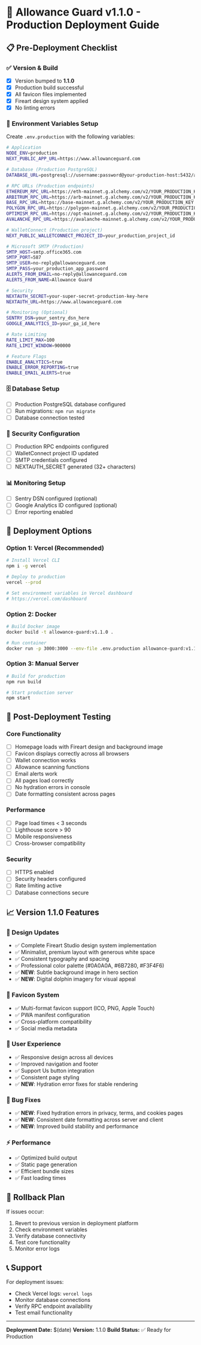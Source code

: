# 🚀 Allowance Guard v1.1.0 - Production Deployment Guide

## 📋 Pre-Deployment Checklist

### ✅ **Version & Build**
- [x] Version bumped to **1.1.0**
- [x] Production build successful
- [x] All favicon files implemented
- [x] Fireart design system applied
- [x] No linting errors

### 🔧 **Environment Variables Setup**

Create `.env.production` with the following variables:

```bash
# Application
NODE_ENV=production
NEXT_PUBLIC_APP_URL=https://www.allowanceguard.com

# Database (Production PostgreSQL)
DATABASE_URL=postgresql://username:password@your-production-host:5432/allowance_guard

# RPC URLs (Production endpoints)
ETHEREUM_RPC_URL=https://eth-mainnet.g.alchemy.com/v2/YOUR_PRODUCTION_KEY
ARBITRUM_RPC_URL=https://arb-mainnet.g.alchemy.com/v2/YOUR_PRODUCTION_KEY
BASE_RPC_URL=https://base-mainnet.g.alchemy.com/v2/YOUR_PRODUCTION_KEY
POLYGON_RPC_URL=https://polygon-mainnet.g.alchemy.com/v2/YOUR_PRODUCTION_KEY
OPTIMISM_RPC_URL=https://opt-mainnet.g.alchemy.com/v2/YOUR_PRODUCTION_KEY
AVALANCHE_RPC_URL=https://avalanche-mainnet.g.alchemy.com/v2/YOUR_PRODUCTION_KEY

# WalletConnect (Production project)
NEXT_PUBLIC_WALLETCONNECT_PROJECT_ID=your_production_project_id

# Microsoft SMTP (Production)
SMTP_HOST=smtp.office365.com
SMTP_PORT=587
SMTP_USER=no-reply@allowanceguard.com
SMTP_PASS=your_production_app_password
ALERTS_FROM_EMAIL=no-reply@allowanceguard.com
ALERTS_FROM_NAME=Allowance Guard

# Security
NEXTAUTH_SECRET=your-super-secret-production-key-here
NEXTAUTH_URL=https://www.allowanceguard.com

# Monitoring (Optional)
SENTRY_DSN=your_sentry_dsn_here
GOOGLE_ANALYTICS_ID=your_ga_id_here

# Rate Limiting
RATE_LIMIT_MAX=100
RATE_LIMIT_WINDOW=900000

# Feature Flags
ENABLE_ANALYTICS=true
ENABLE_ERROR_REPORTING=true
ENABLE_EMAIL_ALERTS=true
```

### 🗄️ **Database Setup**
- [ ] Production PostgreSQL database configured
- [ ] Run migrations: `npm run migrate`
- [ ] Database connection tested

### 🔐 **Security Configuration**
- [ ] Production RPC endpoints configured
- [ ] WalletConnect project ID updated
- [ ] SMTP credentials configured
- [ ] NEXTAUTH_SECRET generated (32+ characters)

### 📊 **Monitoring Setup**
- [ ] Sentry DSN configured (optional)
- [ ] Google Analytics ID configured (optional)
- [ ] Error reporting enabled

## 🚀 **Deployment Options**

### **Option 1: Vercel (Recommended)**
```bash
# Install Vercel CLI
npm i -g vercel

# Deploy to production
vercel --prod

# Set environment variables in Vercel dashboard
# https://vercel.com/dashboard
```

### **Option 2: Docker**
```bash
# Build Docker image
docker build -t allowance-guard:v1.1.0 .

# Run container
docker run -p 3000:3000 --env-file .env.production allowance-guard:v1.1.0
```

### **Option 3: Manual Server**
```bash
# Build for production
npm run build

# Start production server
npm start
```

## 🧪 **Post-Deployment Testing**

### **Core Functionality**
- [ ] Homepage loads with Fireart design and background image
- [ ] Favicon displays correctly across all browsers
- [ ] Wallet connection works
- [ ] Allowance scanning functions
- [ ] Email alerts work
- [ ] All pages load correctly
- [ ] No hydration errors in console
- [ ] Date formatting consistent across pages

### **Performance**
- [ ] Page load times < 3 seconds
- [ ] Lighthouse score > 90
- [ ] Mobile responsiveness
- [ ] Cross-browser compatibility

### **Security**
- [ ] HTTPS enabled
- [ ] Security headers configured
- [ ] Rate limiting active
- [ ] Database connections secure

## 📈 **Version 1.1.0 Features**

### **🎨 Design Updates**
- ✅ Complete Fireart Studio design system implementation
- ✅ Minimalist, premium layout with generous white space
- ✅ Consistent typography and spacing
- ✅ Professional color palette (#0A0A0A, #6B7280, #F3F4F6)
- ✅ **NEW**: Subtle background image in hero section
- ✅ **NEW**: Digital dolphin imagery for visual appeal

### **🔗 Favicon System**
- ✅ Multi-format favicon support (ICO, PNG, Apple Touch)
- ✅ PWA manifest configuration
- ✅ Cross-platform compatibility
- ✅ Social media metadata

### **📱 User Experience**
- ✅ Responsive design across all devices
- ✅ Improved navigation and footer
- ✅ Support Us button integration
- ✅ Consistent page styling
- ✅ **NEW**: Hydration error fixes for stable rendering

### **🐛 Bug Fixes**
- ✅ **NEW**: Fixed hydration errors in privacy, terms, and cookies pages
- ✅ **NEW**: Consistent date formatting across server and client
- ✅ **NEW**: Improved build stability and performance

### **⚡ Performance**
- ✅ Optimized build output
- ✅ Static page generation
- ✅ Efficient bundle sizes
- ✅ Fast loading times

## 🔄 **Rollback Plan**

If issues occur:
1. Revert to previous version in deployment platform
2. Check environment variables
3. Verify database connectivity
4. Test core functionality
5. Monitor error logs

## 📞 **Support**

For deployment issues:
- Check Vercel logs: `vercel logs`
- Monitor database connections
- Verify RPC endpoint availability
- Test email functionality

---

**Deployment Date:** $(date)
**Version:** 1.1.0
**Build Status:** ✅ Ready for Production
